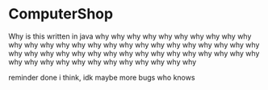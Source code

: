 # ComputerShop
Why is this written in java why why why why why why why why why why why why why why why why why why why why why why why why why why why why why why why why why why why why why why why why why why why why why why why why why why why why why why

reminder done i think, idk maybe more bugs who knows
